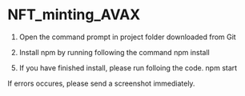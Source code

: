 # NFT_minting_AVAX
1. Open the command prompt in project folder downloaded from Git

2. Install npm by running following the command
npm install

<!-- 3. And also successively, install following the command for material component
npm install @mui/material @emotion/react @emotion/styled

4. And install following the command for react icon
npm install react-icons --save -->

5. If you have finished install, please run folloing the code.
npm start

If errors occures, please send a screenshot immediately.